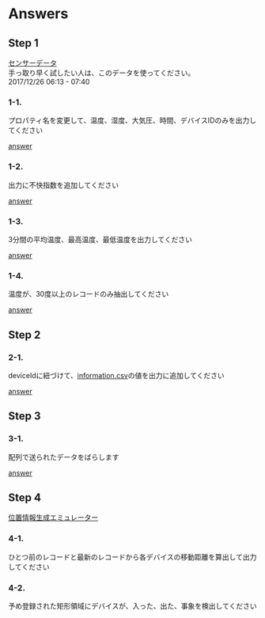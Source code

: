 # Answers 
## Step 1 
[センサーデータ](https://1drv.ms/u/s!Aihe6QsTtyqct5lzYR2pCZ9CDUUrbg)  
手っ取り早く試したい人は、このデータを使ってください。  
2017/12/26 06:13 - 07:40 

### 1-1. 
プロパティ名を変更して、温度、湿度、大気圧、時間、デバイスIDのみを出力してください 

[answer](./Answer.md#1-1)

### 1-2. 
出力に不快指数を追加してください 

[answer](./Answer.md#1-2)

### 1-3. 
3分間の平均温度、最高温度、最低温度を出力してください 

[answer](./Answer.md#1-3)

### 1-4. 
温度が、30度以上のレコードのみ抽出してください 

[answer](./Answer.md#1-4)

## Step 2 
### 2-1. 
deviceIdに紐づけて、[information.csv](../reference/information.csv)の値を出力に追加してください 

[answer](./Answer.md#2-1)

## Step 3 
### 3-1. 
配列で送られたデータをばらします 

[answer](./Answer.md#3-1)

## Step 4 
[位置情報生成エミュレーター ](https://github.com/ms-iotkithol-jp/ASAGeoSample)

### 4-1. 
ひとつ前のレコードと最新のレコードから各デバイスの移動距離を算出して出力してください 

### 4-2. 
予め登録された矩形領域にデバイスが、入った、出た、事象を検出してください 
